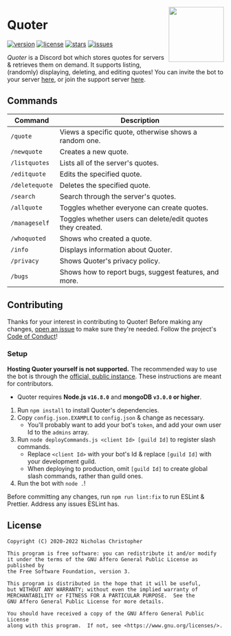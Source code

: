 <img align="right" height=128 width=128 src="logo.png" /></p>

# Quoter

[![version](https://img.shields.io/github/package-json/v/nchristopher/quoter)](https://github.com/nchristopher/quoter/releases/latest)
[![license](https://img.shields.io/github/license/nchristopher/quoter)](https://github.com/nchristopher/quoter/blob/main/LICENSE)
[![stars](https://img.shields.io/github/stars/nchristopher/quoter)](https://github.com/nchristopher/quoter/stargazers)
[![issues](https://img.shields.io/github/issues/nchristopher/quoter)](https://github.com/nchristopher/quoter/issues)

_Quoter_ is a Discord bot which stores quotes for servers & retrieves them on demand. It supports listing, (randomly) displaying, deleting, and editing quotes! You can invite the bot to your server [here](https://discord.com/oauth2/authorize?client_id=784853298271748136&scope=bot&permissions=347200), or join the support server [here](https://discord.gg/QzXTgS2CNk).

## Commands

| Command        | Description                                                |
| -------------- | ---------------------------------------------------------- |
| `/quote`       | Views a specific quote, otherwise shows a random one.      |
| `/newquote`    | Creates a new quote.                                       |
| `/listquotes`  | Lists all of the server's quotes.                          |
| `/editquote`   | Edits the specified quote.                                 |
| `/deletequote` | Deletes the specified quote.                               |
| `/search`      | Search through the server's quotes.                        |
| `/allquote`    | Toggles whether everyone can create quotes.                |
| `/manageself`  | Toggles whether users can delete/edit quotes they created. |
| `/whoquoted`   | Shows who created a quote.                                 |
| `/info`        | Displays information about Quoter.                         |
| `/privacy`     | Shows Quoter's privacy policy.                             |
| `/bugs`        | Shows how to report bugs, suggest features, and more.      |

## Contributing

Thanks for your interest in contributing to Quoter! Before making any changes, [open an issue](https://github.com/nchristopher/quoter/issues) to make sure they're needed. Follow the project's [Code of Conduct](https://github.com/nchristopher/quoter/blob/main/CODE_OF_CONDUCT.md)!

### Setup

**Hosting Quoter yourself is not supported.** The recommended way to use the bot is through the [official, public instance](https://discord.com/api/oauth2/authorize?client_id=784853298271748136&permissions=19456&scope=bot%20applications.commands). These instructions are meant for contributors.

-   Quoter requires **Node.js `v16.8.0`** and **mongoDB `v3.0.0` or higher**.

1. Run `npm install` to install Quoter's dependencies.
2. Copy `config.json.EXAMPLE` to `config.json` & change as necessary.
    - You'll probably want to add your bot's `token`, and add your own user Id to the `admins` array.
3. Run `node deployCommands.js <client Id> [guild Id]` to register slash commands.
    - Replace `<client Id>` with your bot's Id & replace `[guild Id]` with your development guild.
    - When deploying to production, omit `[guild Id]` to create global slash commands, rather than guild ones.
4. Run the bot with `node .`!

Before committing any changes, run `npm run lint:fix` to run ESLint & Prettier. Address any issues ESLint has.

## License

    Copyright (C) 2020-2022 Nicholas Christopher

    This program is free software: you can redistribute it and/or modify
    it under the terms of the GNU Affero General Public License as published by
    the Free Software Foundation, version 3.

    This program is distributed in the hope that it will be useful,
    but WITHOUT ANY WARRANTY; without even the implied warranty of
    MERCHANTABILITY or FITNESS FOR A PARTICULAR PURPOSE.  See the
    GNU Affero General Public License for more details.

    You should have received a copy of the GNU Affero General Public License
    along with this program.  If not, see <https://www.gnu.org/licenses/>.
